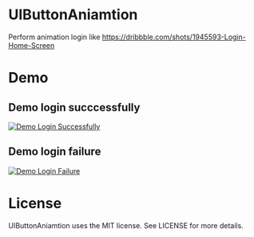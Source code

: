 # UIButtonAniamtion
Perform animation login like https://dribbble.com/shots/1945593-Login-Home-Screen

# Demo

## Demo login succcessfully
[![Demo Login Successfully](http://i.giphy.com/3oEdv3N5hM5JlLEbRK.gif)](https://youtu.be/0ktMi3qjKFM)

## Demo login failure
[![Demo Login Failure](http://i.giphy.com/l41lWldpwYpw45rC8.gif)](https://youtu.be/IxqfUIdV1-A)

# License

UIButtonAniamtion uses the MIT license. See LICENSE for more details.
